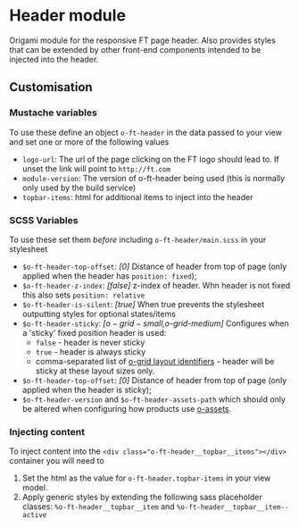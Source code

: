 # Header module

Origami module for the responsive FT page header. Also provides styles that can be extended by other front-end components intended to be injected into the header.

## Customisation

### Mustache variables
To use these define an object `o-ft-header` in the data passed to your view and set one or more of the following values

* `logo-url`: The url of the page clicking on the FT logo should lead to. If unset the link will point to `http://ft.com`
* `module-version`: The version of o-ft-header being used (this is normally only used by the build service)
* `topbar-items`: html for additional items to inject into the header

### SCSS Variables
To use these set them *before* including `o-ft-header/main.scss` in your stylesheet

* `$o-ft-header-top-offset`: *[0]* Distance of header from top of page (only applied when the header has `position: fixed`);
* `$o-ft-header-z-index`: *[false]* z-index of header. Whn header is not fixed this also sets `position: relative`
* `$o-ft-header-is-silent`: *[true]* When true prevents the stylesheet outputting styles for optional states/items
* `$o-ft-header-sticky`: *[$o-grid-small,$o-grid-medium]* Configures when a 'sticky' fixed position header is used:
	* `false` - header is never sticky
	* `true` - header is always sticky
	* comma-separated list of [o-grid layout identifiers](https://github.com/Financial-Times/o-grid) - header will be sticky at these layout sizes only.
* `$o-ft-header-top-offset`: *[0]* Distance of header from top of page (only applied when the header is sticky);
* `$o-ft-header-version` and `$o-ft-header-assets-path` which should only be altered when configuring how products use [o-assets](https://github.com/Financial-Times/o-assets).

### Injecting content

To inject content into the `<div class="o-ft-header__topbar__items"></div>` container you will need to

1. Set the html as the value for `o-ft-header.topbar-items` in your view model.
1. Apply generic styles by extending the following sass placeholder classes: `%o-ft-header__topbar__item` and `%o-ft-header__topbar__item--active`